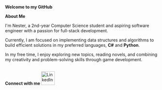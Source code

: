 **Welcome to my GitHub**

**About Me**  

I'm Nester, a 2nd-year Computer Science student and aspiring software engineer with a passion for full-stack development.

Currently, I am focused on implementing data structures and algorithms to build efficient solutions in my preferred languages, **C#** and **Python**.

In my free time, I enjoy exploring new  topics, reading novels, and combining my creativity and problem-solving skills through game development. 

<br>
<strong>Connect with me</strong>

<a href="https://www.linkedin.com/in/nester-chirinda">
  <img src="https://i.pcmag.com/imagery/reviews/05QJZocZxCTxBBzuKYOJMWZ-5.fit_lim.size_1200x630.v1569472374.jpg" alt="LinkedIn" width="45" />
</a>
